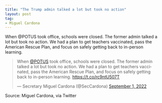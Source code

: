 ```yaml
---
title: "The Trump admin talked a lot but took no action"
layout: post
tag:
- Miguel Cardona
---
```


When @POTUS took office, schools were closed. The former admin talked a lot but took no action. We had a plan to get teachers vaccinated, pass the American Rescue Plan, and focus on safely getting back to in-person learning.

<blockquote class="twitter-tweet"><p lang="en" dir="ltr">When <a href="https://twitter.com/POTUS?ref_src=twsrc%5Etfw">@POTUS</a> took office, schools were closed. The former admin talked a lot but took no action. We had a plan to get teachers vaccinated, pass the American Rescue Plan, and focus on safely getting back to in-person learning. <a href="https://t.co/rc9ntU507T">https://t.co/rc9ntU507T</a></p>&mdash; Secretary Miguel Cardona (@SecCardona) <a href="https://twitter.com/SecCardona/status/1565338637629173760?ref_src=twsrc%5Etfw">September 1, 2022</a></blockquote> <script async src="https://platform.twitter.com/widgets.js" charset="utf-8"></script>

Source: Miguel Cardona, via Twitter
